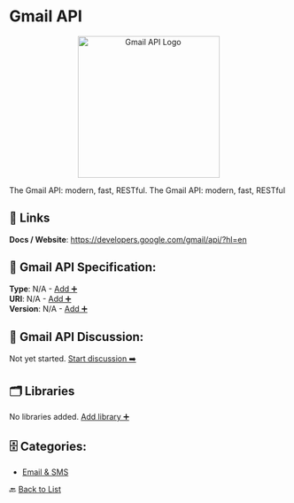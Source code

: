 # Gmail API
<p align="center">
    <img width="256" src="https://raw.githubusercontent.com/apis-list/apis-list/main/apis/gmail-api/logo_256x256.png" alt="Gmail API Logo"/>
</p>
The Gmail API: modern, fast, RESTful. The Gmail API: modern, fast, RESTful

##  🔗 Links
**Docs / Website**: https://developers.google.com/gmail/api/?hl=en

## 🧬 Gmail API Specification:
**Type**: N/A - [Add ➕](https://github.com/apis-list/apis-list/edit/main/apis.yaml#L8143)  
**URI**: N/A - [Add ➕](https://github.com/apis-list/apis-list/edit/main/apis.yaml#L8143)  
**Version**: N/A - [Add ➕](https://github.com/apis-list/apis-list/edit/main/apis.yaml#L8143)

## 💬 Gmail API Discussion:
Not yet started. [Start discussion ➡️](https://github.com/apis-list/apis-list/discussions/new)

## 🗂️ Libraries

No libraries added. [Add library ➕](https://github.com/apis-list/apis-list/edit/main/apis.yaml#L8143)    


## 🗄️ Categories:
- [Email & SMS](https://github.com/apis-list/apis-list#email--sms-)

🔙  [Back to List](https://github.com/apis-list/apis-list)
